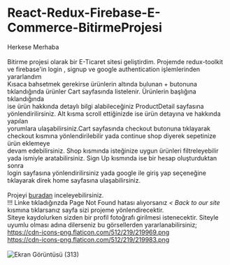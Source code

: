 # React-Redux-Firebase-E-Commerce-BitirmeProjesi
Herkese Merhaba <br><br>
Bitirme projesi olarak bir E-Ticaret sitesi geliştirdim. Projemde redux-toolkit ve firebase'in login , signup ve google authentication işlemlerinden yararlandım <br>
Kısaca bahsetmek gerekirse ürünlerin altında bulunan + butonuna tıklandığında ürünler Cart sayfasında listelenir. Ürünlerin başlığına tıklandığında <br>
ise ürün hakkında detaylı bilgi alabileceğiniz ProductDetail sayfasına yönlendirilirsiniz. Alt kısma scroll ettiğinizde ise ürün detayına ve hakkında yapılan <br>
yorumlara ulaşabilirsiniz.Cart sayfasında checkout butonuna tıklayarak checkout kısmına yönlendirilebilir yada continue shop diyerek sepetinize ürün eklemeye <br>
devam edebilirsiniz. Shop kısmında isteğinize uygun ürünleri filtreleyebilir yada ismiyle aratabilirsiniz. Sign Up kısmında ise bir hesap oluşturduktan sonra <br>
login sayfasına yönlendirilirsiniz yada google ile giriş yap seçeneğine tıklayarak direk home sayfasına ulaşabilirsiniz. <br> <br>
Projeyi [buradan](https://tugbagundogdu.netlify.app/home) inceleyebilirsiniz. <br>
!!! Linke tıkladığınzda Page Not Found hatası alıyorsanız   _< Back to our site_ kısmına tıklarsanız sayfa sizi projeme yönlendirecektir. <br>
Siteye kaydolurken sizden bir profil fotoğrafı girilmesi istenecektir. Siteyle uyumlu olması adına dilerseniz bu görsellerden yararlanabilirsiniz; <br>
https://cdn-icons-png.flaticon.com/512/219/219969.png  <br>
https://cdn-icons-png.flaticon.com/512/219/219983.png <br>  <br>
![Ekran Görüntüsü (313)](https://user-images.githubusercontent.com/78304413/232256597-bde6dfa3-f056-4a47-8aba-31a217335816.png)

